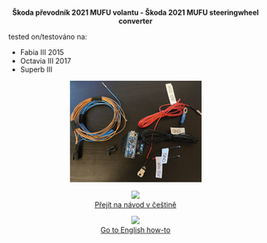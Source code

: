 <p align="center">
  <b>Škoda převodník 2021 MUFU volantu - Škoda 2021 MUFU steeringwheel converter</b>
</p> 

tested on/testováno na:
 - Fabia III 2015
 - Octavia III 2017
 - Superb III 

<p align="center">
  <img src="https://github.com/GabrielMastny/Skoda_2021MUFUSteeringWheel_Converter/blob/main/Images/CConverter.png">
</p> 

  
    
<p align="center">
  <a href="https://github.com/GabrielMastny/Skoda_2021MUFUSteeringWheel_Converter/blob/main/README.cz.md">
         <img src="https://flagcdn.com/w80/cz.webp">
    <br>
  Přejít na návod v češtině
      </a>
  
</p>  

<p align="center">
  <a href="https://github.com/GabrielMastny/Skoda_2021MUFUSteeringWheel_Converter/blob/main/README.en.md">
         <img src="https://flagcdn.com/w80/gb.webp">
  <br>
  Go to English how-to
      </a>
</p>



